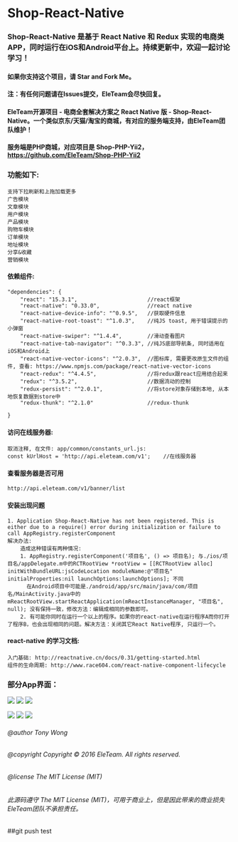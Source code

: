 # Shop-React-Native

### Shop-React-Native 是基于 React Native 和 Redux 实现的电商类APP，同时运行在iOS和Android平台上。持续更新中，欢迎一起讨论学习！

#### 如果你支持这个项目，请 Star and Fork Me。

#### 注：有任何问题请在Issues提交，EleTeam会尽快回复。

#### EleTeam开源项目 - 电商全套解决方案之 React Native 版 - Shop-React-Native。一个类似京东/天猫/淘宝的商城，有对应的服务端支持，由EleTeam团队维护！
#### 服务端是PHP商城，对应项目是 Shop-PHP-Yii2，https://github.com/EleTeam/Shop-PHP-Yii2

### 功能如下:
    支持下拉刷新和上拖加载更多
    广告模块
    文章模块
    用户模块
    产品模块
    购物车模块
    订单模块
    地址模块
    分享&收藏
    营销模块
    
#### 依赖组件:
    "dependencies": {
        "react": "15.3.1",                      //react框架
        "react-native": "0.33.0",               //react native
        "react-native-device-info": "^0.9.5",   //获取硬件信息
        "react-native-root-toast": "^1.0.3",    //纯JS toast, 用于错误提示的小弹窗
        "react-native-swiper": "^1.4.4",        //滑动查看图片
        "react-native-tab-navigator": "^0.3.3", //纯JS底部导航条, 同时适用在iOS和Android上
        "react-native-vector-icons": "^2.0.3",  //图标库, 需要更改原生文件的组件, 查看: https://www.npmjs.com/package/react-native-vector-icons
        "react-redux": "^4.4.5",                //将redux跟react应用结合起来
        "redux": "^3.5.2",                      //数据流动的控制
        "redux-persist": "^2.0.1",              //将store对象存储到本地, 从本地恢复数据到store中
        "redux-thunk": "^2.1.0"                 //redux-thunk
        
    }

#### 访问在线服务器:
    取消注释, 在文件: app/common/constants_url.js: 
    const kUrlHost = 'http://api.eleteam.com/v1';    //在线服务器

#### 查看服务器是否可用
    http://api.eleteam.com/v1/banner/list

#### 安装出现问题
    1. Application Shop-React-Native has not been registered. This is either due to a require() error during initialization or failure to call AppRegistry.registerComponent
    解决办法:
        造成这种错误有两种情况:
        1. AppRegistry.registerComponent('项目名', () => 项目名); 与./ios/项目名/appDelegate.m中的RCTRootView *rootView = [[RCTRootView alloc] initWithBundleURL:jsCodeLocation moduleName:@"项目名" initialProperties:nil launchOptions:launchOptions]; 不同
          在Android项目中可能是./android/app/src/main/java/com/项目名/MainActivity.java中的mReactRootView.startReactApplication(mReactInstanceManager, "项目名", null); 没有保持一致，修改方法：编辑成相同的参数即可。
        2. 有可能你同时在运行一个以上的程序。如果你的react-native在运行程序A而你打开了程序B，也会出现相同的问题。解决方法：关闭其它React Native程序, 只运行一个。
        
#### react-native 的学习文档: 
    入门基础: http://reactnative.cn/docs/0.31/getting-started.html
    组件的生命周期: http://www.race604.com/react-native-component-lifecycle
    
### 部分App界面：
![](https://github.com/EleTeam/Shop-React-Native/blob/master/screenshoot/01.png)      ![](https://github.com/EleTeam/Shop-React-Native/blob/master/screenshoot/02.jpg)      ![](https://github.com/EleTeam/Shop-React-Native/blob/master/screenshoot/03.jpg)     

![](https://github.com/EleTeam/Shop-React-Native/blob/master/screenshoot/04.jpg)      ![](https://github.com/EleTeam/Shop-React-Native/blob/master/screenshoot/05.png)      ![](https://github.com/EleTeam/Shop-React-Native/blob/master/screenshoot/06.jpg)        

###### @author Tony Wong
###### @copyright Copyright © 2016 EleTeam. All rights reserved.
###### @license The MIT License (MIT)

###### 此源码遵守 The MIT License (MIT)，可用于商业上，但是因此带来的商业损失EleTeam团队不承担责任。
##git push test